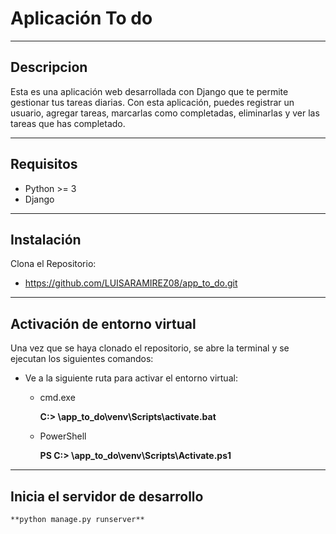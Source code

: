 # Aplicación To do 
***
## Descripcion
Esta es una aplicación web desarrollada con Django que te permite gestionar tus tareas diarias. Con esta aplicación, puedes registrar un usuario, agregar tareas, marcarlas como completadas, eliminarlas y ver las tareas que has completado.
***
## Requisitos
- Python >= 3
- Django

***
## Instalación 
Clona el Repositorio:

- https://github.com/LUISARAMIREZ08/app_to_do.git
***
## Activación de entorno virtual
Una vez que se haya clonado el repositorio, se abre la terminal y se ejecutan los siguientes comandos:
- Ve a la siguiente ruta para activar el entorno virtual:
  - cmd.exe
  
    **C:\> <venv>\app_to_do\venv\Scripts\activate.bat**

  - PowerShell

    **PS C:\> <venv>\app_to_do\venv\Scripts\Activate.ps1**
***
## Inicia el servidor de desarrollo
    **python manage.py runserver**

